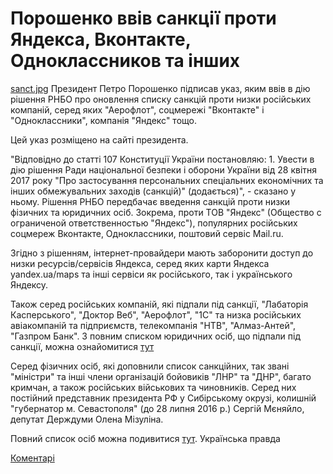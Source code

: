 # Порошенко ввів санкції проти Яндекса, Вконтакте, Одноклассников та інших
[sanct.jpg](https://github.com/YuriiStetsula/BSA_Lecture-1_hw/blob/images/images/sanct.jpg)
Президент Петро Порошенко підписав указ, яким ввів в дію рішення РНБО про оновлення списку санкцій проти низки російських компаній, серед яких "Аерофлот", соцмережі "Вконтакте" і "Одноклассники", компанія "Яндекс" тощо.

Цей указ розміщено на сайті президента.

"Відповідно до статті 107 Конституції України постановляю: 1. Увести в дію рішення Ради національної безпеки і оборони України від 28 квітня 2017 року "Про застосування персональних спеціальних економічних та інших обмежувальних заходів (санкцій)" (додається)", - сказано у ньому.
Рішення РНБО передбачає введення санкцій проти низки фізичних та юридичних осіб. Зокрема, проти ТОВ "Яндекс" (Общество с ограниченой ответственностью "Яндекс"), популярних російських соцмереж Вконтакте, Одноклассники, поштовий сервіс Mail.ru.

Згідно з рішенням, інтернет-провайдери мають заборонити доступ до низки ресурсів/сервісів Яндекса, серед яких карти Яндекса yandex.ua/maps та інші сервіси як російського, так і українського Яндексу.

Також серед російських компаній, які підпали під санкції, "Лабаторія Касперського", "Доктор Веб", "Аерофлот", "1С" та низка російських авіакомпаній та підприємств, телекомпанія "НТВ", "Алмаз-Антей",  "Газпром Банк".
З повним списком юридичних осіб, що підпали під санкції, можна ознайомитися [тут](http://www.president.gov.ua/storage/j-files-storage/00/40/30/6f76b8df9d0716da74bb4ae6a900d483_1494864914.pdf) 

Серед фізичних осіб, які доповнили список санкційних, так звані "міністри" та інші члени організацій бойовиків "ЛНР" та "ДНР", багато кримчан, а також російських військових та чиновників. Серед них постійний представник президента РФ  у Сибірському окрузі, колишній "губернатор м. Севастополя" (до 28 липня 2016 р.) Сергій Мєняйло, депутат Держдуми Олена Мізуліна.

Повний список осіб можна подивитися [тут](http://www.president.gov.ua/storage/j-files-storage/00/40/26/39e6a69b837b8f15f8885e00fbd9bae2_1494864880.pdf).
Українська правда

[Коментарі](https://github.com/YuriiStetsula/BSA_Lecture-1_hw/issues/1)